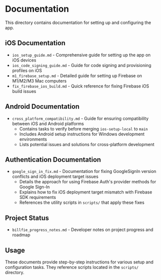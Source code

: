 # Documentation

This directory contains documentation for setting up and configuring the app.

## iOS Documentation

- `ios_setup_guide.md` - Comprehensive guide for setting up the app on iOS devices
- `ios_code_signing_guide.md` - Guide for code signing and provisioning profiles on iOS
- `m1_firebase_setup.md` - Detailed guide for setting up Firebase on M1/M2/M3 Mac computers
- `fix_firebase_ios_build.md` - Quick reference for fixing Firebase iOS build issues

## Android Documentation

- `cross_platform_compatibility.md` - Guide for ensuring compatibility between iOS and Android platforms
  - Contains tasks to verify before merging `ios-setup-local` to `main`
  - Includes Android setup instructions for Windows development environments
  - Lists potential issues and solutions for cross-platform development

## Authentication Documentation

- `google_sign_in_fix.md` - Documentation for fixing GoogleSignIn version conflicts and iOS deployment target issues
  - Details the approach for using Firebase Auth's provider methods for Google Sign-In
  - Explains how to fix iOS deployment target mismatch with Firebase SDK requirements
  - References the utility scripts in `scripts/` that apply these fixes

## Project Status

- `billfie_progress_notes.md` - Developer notes on project progress and roadmap

## Usage

These documents provide step-by-step instructions for various setup and configuration tasks. They reference scripts located in the `scripts/` directory. 